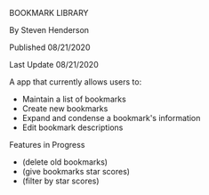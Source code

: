 BOOKMARK LIBRARY

By Steven Henderson

Published 08/21/2020

Last Update 08/21/2020

A app that currently allows users to:
- Maintain a list of bookmarks
- Create new bookmarks
- Expand and condense a bookmark's information
- Edit bookmark descriptions

Features in Progress
- (delete old bookmarks)
- (give bookmarks star scores)
- (filter by star scores)